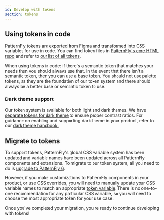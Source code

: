 ```yaml
---
id: Develop with tokens
section: tokens
---
```


## Using tokens in code

PatternFly tokens are exported from Figma and transformed into CSS variables for use in code. You can find token files in [PatternFly's core HTML repo](https://github.com/patternfly/patternfly/tree/v6/src/patternfly/base/tokens) and refer to [our list of all tokens](/tokens/all-patternfly-tokens).

When using tokens in code: if there's a semantic token that matches your needs then you should always use that. In the event that there isn't a semantic token, then you can use a base token. You should not use palette tokens, as they are the foundation of our token system and there should always be a better base or semantic token to use.

### Dark theme support

Our token system is available for both light and dark themes. We have [separate tokens for dark theme](https://github.com/patternfly/patternfly/blob/v6/src/patternfly/base/tokens/_tokens-dark.scss) to ensure proper contrast ratios. For guidance on enabling and supporting dark theme in your product, refer to our [dark theme handbook.](/developer-resources/dark-theme-handbook) 

## Migrate to tokens

To support tokens, PatternFly's global CSS variable system has been updated and variable names have been updated across all PatternFly components and extensions. To migrate to our token system, all you need to do is [upgrade to PatternFly 6](/get-started/upgrade).

However, if you make customizations to PatternFly components in your product, or use CSS overrides, you will need to manually update your CSS variable names to match an appropriate [token variable](/tokens/all-patternfly-tokens). There is no one-to-one recommendation for any particular CSS variable, so you will need to choose the most appropriate token for your use case. 

Once you've completed your migration, you're ready to continue developing with tokens! 